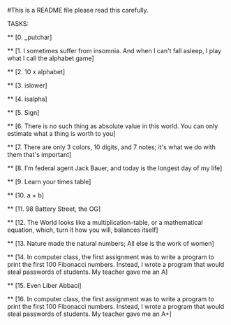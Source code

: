 #This is a README file please read this carefully.

TASKS:

** [0. _putchar]

** [1. I sometimes suffer from insomnia. And when I can't fall asleep, I play what I call the alphabet game]

** [2. 10 x alphabet]

** [3. islower]

** [4. isalpha]

** [5. Sign]

** [6. There is no such thing as absolute value in this world. You can only estimate what a thing is worth to you]

** [7. There are only 3 colors, 10 digits, and 7 notes; it's what we do with them that's important]

** [8. I'm federal agent Jack Bauer, and today is the longest day of my life]

** [9. Learn your times table]

** [10. a + b]

** [11. 98 Battery Street, the OG]

** [12. The World looks like a multiplication-table, or a mathematical equation, which, turn it how you will, balances itself]

** [13. Nature made the natural numbers; All else is the work of women]

** [14. In computer class, the first assignment was to write a program to print the first 100 Fibonacci numbers. Instead, I wrote a program that would steal passwords of students. My teacher gave me an A]

** [15. Even Liber Abbaci]

** [16. In computer class, the first assignment was to write a program to print the first 100 Fibonacci numbers. Instead, I wrote a program that would steal passwords of students. My teacher gave me an A+]
